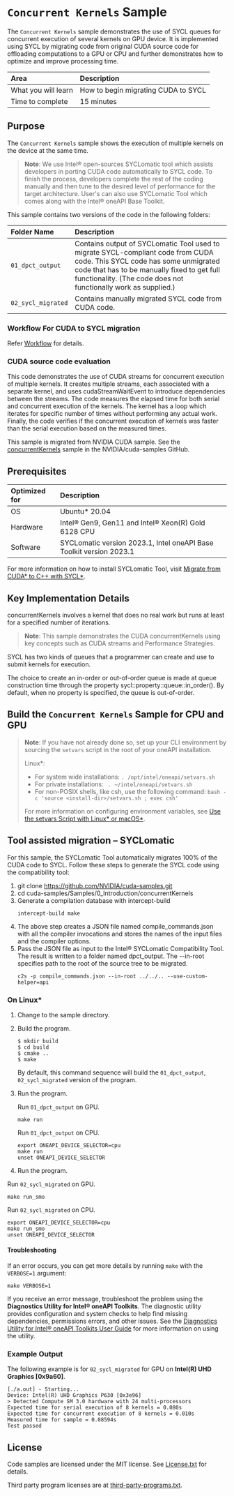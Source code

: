 ﻿# `Concurrent Kernels` Sample

The `Concurrent Kernels` sample demonstrates the use of SYCL queues for concurrent execution of several kernels on GPU device. It is implemented using SYCL by migrating code from original CUDA source code for offloading computations to a GPU or CPU and further demonstrates how to optimize and improve processing time.

| Area                   | Description
|:---                    |:---
| What you will learn    | How to begin migrating CUDA to SYCL
| Time to complete       | 15 minutes

## Purpose

The `Concurrent Kernels` sample shows the execution of multiple kernels on the device at the same time.

> **Note**: We use Intel® open-sources SYCLomatic tool which assists developers in porting CUDA code automatically to SYCL code. To finish the process, developers complete the rest of the coding manually and then tune to the desired level of performance for the target architecture. User's can also use SYCLomatic Tool which comes along with the Intel® oneAPI Base Toolkit.

This sample contains two versions of the code in the following folders:

| Folder Name                   | Description
|:---                           |:---
| `01_dpct_output`              | Contains output of SYCLomatic Tool used to migrate SYCL-compliant code from CUDA code. This SYCL code has some unmigrated code that has to be manually fixed to get full functionality. (The code does not functionally work as supplied.)
| `02_sycl_migrated`            | Contains manually migrated SYCL code from CUDA code.

### Workflow For CUDA to SYCL migration

Refer [Workflow](https://www.intel.com/content/www/us/en/developer/tools/oneapi/training/cuda-sycl-migration-workflow.html#gs.s2njvh) for details.

### CUDA source code evaluation

This code demonstrates the use of CUDA streams for concurrent execution of multiple kernels. It creates multiple streams, each associated with a separate kernel, and uses cudaStreamWaitEvent to introduce dependencies between the streams. The code measures the elapsed time for both serial and concurrent execution of the kernels. The kernel has a loop which iterates for specific number of times without performing any actual work. Finally, the code verifies if the concurrent execution of kernels was faster than the serial execution based on the measured times.

This sample is migrated from NVIDIA CUDA sample. See the [concurrentKernels](https://github.com/NVIDIA/cuda-samples/tree/master/Samples/0_Introduction/concurrentKernels) sample in the NVIDIA/cuda-samples GitHub.

## Prerequisites

| Optimized for              | Description
|:---                        |:---
| OS                         | Ubuntu* 20.04
| Hardware                   | Intel® Gen9, Gen11 and Intel® Xeon(R) Gold 6128 CPU
| Software                   | SYCLomatic version 2023.1, Intel oneAPI Base Toolkit version 2023.1

For more information on how to install SYCLomatic Tool, visit [Migrate from CUDA* to C++ with SYCL*](https://www.intel.com/content/www/us/en/developer/tools/oneapi/training/migrate-from-cuda-to-cpp-with-sycl.html#gs.v3584e).

## Key Implementation Details

concurrentKernels involves a kernel that does no real work but runs at least for a specified number of iterations.

>**Note**: This sample demonstrates the CUDA concurrentKernels using key concepts such as CUDA streams and Performance Strategies.

SYCL has two kinds of queues that a programmer can create and use to submit kernels for execution.

The choice to create an in-order or out-of-order queue is made at queue construction time through the property sycl::property::queue::in_order(). By default, when no property is specified, the queue is out-of-order.

## Build the `Concurrent Kernels` Sample for CPU and GPU

> **Note**: If you have not already done so, set up your CLI
> environment by sourcing  the `setvars` script in the root of your oneAPI installation.
>
> Linux*:
> - For system wide installations: `. /opt/intel/oneapi/setvars.sh`
> - For private installations: ` . ~/intel/oneapi/setvars.sh`
> - For non-POSIX shells, like csh, use the following command: `bash -c 'source <install-dir>/setvars.sh ; exec csh'`
>
> For more information on configuring environment variables, see [Use the setvars Script with Linux* or macOS*](https://www.intel.com/content/www/us/en/develop/documentation/oneapi-programming-guide/top/oneapi-development-environment-setup/use-the-setvars-script-with-linux-or-macos.html).

## Tool assisted migration – SYCLomatic 

For this sample, the SYCLomatic Tool automatically migrates 100% of the CUDA code to SYCL. Follow these steps to generate the SYCL code using the compatibility tool:

1. git clone https://github.com/NVIDIA/cuda-samples.git
2. cd cuda-samples/Samples/0_Introduction/concurrentKernels
3. Generate a compilation database with intercept-build
   ```
   intercept-build make
   ```
4. The above step creates a JSON file named compile_commands.json with all the compiler invocations and stores the names of the input files and the compiler options.
5. Pass the JSON file as input to the Intel® SYCLomatic Compatibility Tool. The result is written to a folder named dpct_output. The --in-root specifies path to the root of the source tree to be migrated.
   ```
   c2s -p compile_commands.json --in-root ../../.. --use-custom-helper=api
   ```

### On Linux*

1. Change to the sample directory.
2. Build the program.
   ```
   $ mkdir build
   $ cd build
   $ cmake ..
   $ make
   ```

   By default, this command sequence will build the `01_dpct_output`, `02_sycl_migrated` version of the program.

3. Run the program.
   
   Run `01_dpct_output` on GPU.
   ```
   make run
   ```  
   Run `01_dpct_output` on CPU.
   ```
   export ONEAPI_DEVICE_SELECTOR=cpu
   make run
   unset ONEAPI_DEVICE_SELECTOR 
   ```
 4. Run the program.
   
   Run `02_sycl_migrated` on GPU.
   ```
   make run_smo
   ```  
   Run `02_sycl_migrated` on CPU.
   ```
   export ONEAPI_DEVICE_SELECTOR=cpu
   make run_smo
   unset ONEAPI_DEVICE_SELECTOR 
   ```
   
#### Troubleshooting

If an error occurs, you can get more details by running `make` with
the `VERBOSE=1` argument:
```
make VERBOSE=1
```
If you receive an error message, troubleshoot the problem using the **Diagnostics Utility for Intel® oneAPI Toolkits**. The diagnostic utility provides configuration and system checks to help find missing dependencies, permissions errors, and other issues. See the [Diagnostics Utility for Intel® oneAPI Toolkits User Guide](https://www.intel.com/content/www/us/en/develop/documentation/diagnostic-utility-user-guide/top.html) for more information on using the utility.


### Example Output

The following example is for `02_sycl_migrated` for GPU on **Intel(R) UHD Graphics [0x9a60]**.
```
[./a.out] - Starting...
Device: Intel(R) UHD Graphics P630 [0x3e96]
> Detected Compute SM 3.0 hardware with 24 multi-processors
Expected time for serial execution of 8 kernels = 0.080s
Expected time for concurrent execution of 8 kernels = 0.010s
Measured time for sample = 0.08594s
Test passed
```
## License
Code samples are licensed under the MIT license. See
[License.txt](https://github.com/oneapi-src/oneAPI-samples/blob/master/License.txt) for details.

Third party program licenses are at [third-party-programs.txt](https://github.com/oneapi-src/oneAPI-samples/blob/master/third-party-programs.txt).
